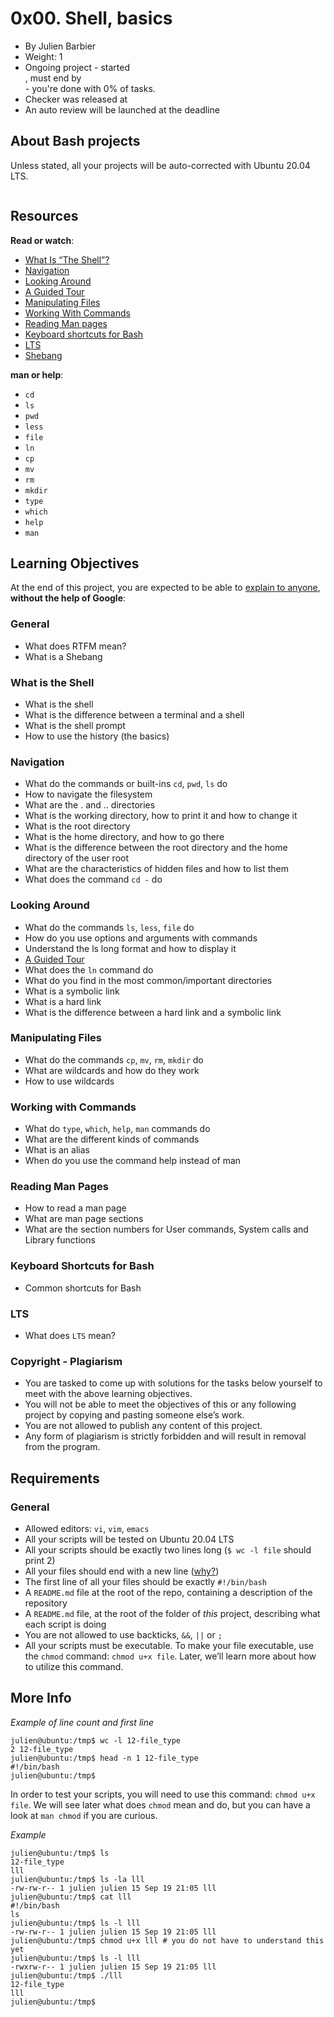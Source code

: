 <div class="project row">  <div class="col-xs-12 col-md-10 col-lg-8 contains-images">  <h1 class="gap">0x00. Shell, basics</h1>  <div data-react-class="tags/Tags" data-react-props="{&quot;tags&quot;:[]}" data-react-cache-id="tags/Tags-0"></div>  <ul class="list-group metadata" id="project-metadata">  <li class="list-group-item">  <i aria-hidden="true" class="fa fa-user  fa-fw"></i> By Julien Barbier </li>  <li class="list-group-item">  <i aria-hidden="true" class="fa fa-cogs  fa-fw"></i> Weight: 1 </li>  <li class="list-group-item">  <i aria-hidden="true" class="fa fa-calendar  fa-fw"></i> Ongoing project - started <div data-react-class="common/DateTime" data-react-props="{&quot;showDate&quot;:true,&quot;showTime&quot;:false,&quot;value&quot;:&quot;2022-05-25T06:00:00.000+03:00&quot;}" data-react-cache-id="common/DateTime-0" class="d-inline-block"></div>, must end by <div data-react-class="common/DateTime" data-react-props="{&quot;showDate&quot;:true,&quot;showTime&quot;:false,&quot;value&quot;:&quot;2022-05-26T06:00:00.000+03:00&quot;}" data-react-cache-id="common/DateTime-0" class="d-inline-block"></div> - you're done with <span id="student_task_done_percentage">0</span>% of tasks. </li>  <li class="list-group-item">  <i aria-hidden="true" class="fa fa-check  fa-fw"></i> Checker was released at <div data-react-class="common/DateTime" data-react-props="{&quot;showDate&quot;:true,&quot;showTime&quot;:true,&quot;value&quot;:&quot;2022-05-25T06:00:00.000+03:00&quot;}" data-react-cache-id="common/DateTime-0" class="d-inline-block"></div>  </li>  <li class="list-group-item">  <i aria-hidden="true" class="fa fa-check-square  fa-fw"></i> An auto review will be launched at the deadline </li> </ul>  <div id="project_id" style="display: none" data-project-id="205"></div>  <div>  <h2> About <span class="text-primary">Bash</span> projects </h2>  <p>  <p>Unless stated, all your projects will be auto-corrected with Ubuntu 20.04 LTS.</p>  </p>  </div>  <div class="panel panel-default" id="project-description">  <div class="panel-body">  <p><img src="https://s3.amazonaws.com/intranet-projects-files/holbertonschool-sysadmin_devops/205/image.jpg" alt="" style="" /></p> <h2>Resources</h2> <p><strong>Read or watch</strong>:</p> <ul> <li><a href="http://linuxcommand.org/lc3_lts0010.php" title="What Is &quot;The Shell&quot;?" target="_blank">What Is &ldquo;The Shell&rdquo;?</a>  </li> <li><a href="http://linuxcommand.org/lc3_lts0020.php" title="Navigation" target="_blank">Navigation</a>  </li> <li><a href="http://linuxcommand.org/lc3_lts0030.php" title="Looking Around" target="_blank">Looking Around</a>  </li> <li><a href="http://linuxcommand.org/lc3_lts0040.php" title="A Guided Tour" target="_blank">A Guided Tour</a>  </li> <li><a href="http://linuxcommand.org/lc3_lts0050.php" title="Manipulating Files" target="_blank">Manipulating Files</a>  </li> <li><a href="http://linuxcommand.org/lc3_lts0060.php" title="Working With Commands" target="_blank">Working With Commands</a>  </li> <li><a href="http://linuxcommand.org/lc3_man_pages/man1.html" title="Reading Man pages" target="_blank">Reading Man pages</a>  </li> <li><a href="https://www.howtogeek.com/howto/ubuntu/keyboard-shortcuts-for-bash-command-shell-for-ubuntu-debian-suse-redhat-linux-etc/" title="Keyboard shortcuts for Bash" target="_blank">Keyboard shortcuts for Bash</a>  </li> <li><a href="https://wiki.ubuntu.com/LTS" target="_blank">LTS</a></li> <li><a href="https://en.wikipedia.org/wiki/Shebang_%28Unix%29" title="Shebang" target="_blank">Shebang</a>  </li> </ul> <p><strong>man or help</strong>:</p> <ul> <li><code>cd</code></li> <li><code>ls</code></li> <li><code>pwd</code></li> <li><code>less</code></li> <li><code>file</code></li> <li><code>ln</code></li> <li><code>cp</code></li> <li><code>mv</code></li> <li><code>rm</code></li> <li><code>mkdir</code></li> <li><code>type</code></li> <li><code>which</code></li> <li><code>help</code></li> <li><code>man</code></li> </ul> <h2>Learning Objectives</h2> <p>At the end of this project, you are expected to be able to <a href="https://fs.blog/feynman-learning-technique/?fbclid=IwAR2K5_BGPVo0QjJXkOIIqNsqcXK4lTskPWJvA0asKQIGtCPWaQBdKmj1Ztg" title="explain to anyone" target="_blank">explain to anyone</a>, <strong>without the help of Google</strong>:</p> <h3>General</h3> <ul> <li>What does RTFM mean?</li> <li>What is a Shebang</li> </ul> <h3>What is the Shell</h3> <ul> <li>What is the shell</li> <li>What is the difference between a terminal and a shell</li> <li>What is the shell prompt</li> <li>How to use the history (the basics)</li> </ul> <h3>Navigation</h3> <ul> <li>What do the commands or built-ins <code>cd</code>, <code>pwd</code>, <code>ls</code> do </li> <li>How to navigate the filesystem</li> <li>What are the . and .. directories</li> <li>What is the working directory, how to print it and how to change it</li> <li>What is the root directory</li> <li>What is the home directory, and how to go there</li> <li>What is the difference between the root directory and the home directory of the user root</li> <li>What are the characteristics of hidden files and how to list them</li> <li>What does the command <code>cd -</code> do</li> </ul> <h3>Looking Around</h3> <ul> <li>What do the commands <code>ls</code>, <code>less</code>, <code>file</code> do</li> <li>How do you use options and arguments with commands</li> <li>Understand the ls long format and how to display it</li> <li><a href="http://linuxcommand.org/lc3_lts0040.php" title="A Guided Tour" target="_blank">A Guided Tour</a></li> <li>What does the <code>ln</code> command do</li> <li>What do you find in the most common/important directories</li> <li>What is a symbolic link</li> <li>What is a hard link</li> <li>What is the difference between a hard link and a symbolic link</li> </ul> <h3>Manipulating Files</h3> <ul> <li>What do the commands <code>cp</code>, <code>mv</code>, <code>rm</code>, <code>mkdir</code> do</li> <li>What are wildcards and how do they work</li> <li>How to use wildcards</li> </ul> <h3>Working with Commands</h3> <ul> <li>What do <code>type</code>, <code>which</code>, <code>help</code>, <code>man</code> commands do</li> <li>What are the different kinds of commands</li> <li>What is an alias</li> <li>When do you use the command help instead of man</li> </ul> <h3>Reading Man Pages</h3> <ul> <li>How to read a man page</li> <li>What are man page sections</li> <li>What are the section numbers for User commands, System calls and Library functions</li> </ul> <h3>Keyboard Shortcuts for Bash</h3> <ul> <li>Common shortcuts for Bash</li> </ul> <h3>LTS</h3> <ul> <li>What does <code>LTS</code> mean?</li> </ul> <h3>Copyright - Plagiarism</h3> <ul> <li>You are tasked to come up with solutions for the tasks below yourself to meet with the above learning objectives.</li> <li>You will not be able to meet the objectives of this or any following project by copying and pasting someone else&rsquo;s work. </li> <li>You are not allowed to publish any content of this project.</li> <li>Any form of plagiarism is strictly forbidden and will result in removal from the program.</li> </ul> <h2>Requirements</h2> <h3>General</h3> <ul> <li>Allowed editors: <code>vi</code>, <code>vim</code>, <code>emacs</code></li> <li>All your scripts will be tested on Ubuntu 20.04 LTS</li> <li>All your scripts should be exactly two lines long (<code>$ wc -l file</code> should print 2)</li> <li>All your files should end with a new line (<a href="http://unix.stackexchange.com/questions/18743/whats-the-point-in-adding-a-new-line-to-the-end-of-a-file/18789">why?</a>)</li> <li>The first line of all your files should be exactly <code>#!/bin/bash</code></li> <li>A <code>README.md</code> file at the root of the repo, containing a description of the repository</li> <li>A <code>README.md</code> file, at the root of the folder of <em>this</em> project, describing what each script is doing</li> <li>You are not allowed to use backticks, <code>&amp;&amp;</code>, <code>||</code> or <code>;</code></li> <li>All your scripts must be executable. To make your file executable, use the <code>chmod</code> command: <code>chmod u+x file</code>. Later, we&rsquo;ll learn more about how to utilize this command.</li> </ul> <h2>More Info</h2> <p><i>Example of line count and first line</i></p> <pre><code>julien@ubuntu:/tmp$ wc -l 12-file_type
2 12-file_type
julien@ubuntu:/tmp$ head -n 1 12-file_type
#!/bin/bash
julien@ubuntu:/tmp$
</code></pre> <p>In order to test your scripts, you will need to use this command: <code>chmod u+x file</code>. We will see later what does <code>chmod</code> mean and do, but you can have a look at <code>man chmod</code> if you are curious.</p> <p><i>Example</i></p> <pre><code>julien@ubuntu:/tmp$ ls
12-file_type
lll
julien@ubuntu:/tmp$ ls -la lll
-rw-rw-r-- 1 julien julien 15 Sep 19 21:05 lll
julien@ubuntu:/tmp$ cat lll
#!/bin/bash
ls
julien@ubuntu:/tmp$ ls -l lll
-rw-rw-r-- 1 julien julien 15 Sep 19 21:05 lll
julien@ubuntu:/tmp$ chmod u+x lll # you do not have to understand this yet
julien@ubuntu:/tmp$ ls -l lll
-rwxrw-r-- 1 julien julien 15 Sep 19 21:05 lll
julien@ubuntu:/tmp$ ./lll
12-file_type
lll
julien@ubuntu:/tmp$
</code></pre>  </div> </div>  <div class="panel panel-default" id="project-quiz-questions-title">  <div class="panel-heading">  <h3 class="panel-title"> </h3>  </div>
